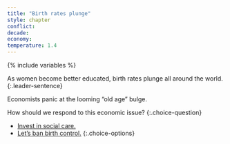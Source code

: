 ```yaml
---
title: "Birth rates plunge"
style: chapter
conflict: 
decade: 
economy: 
temperature: 1.4
---
```


{% include variables %}

As women become better educated, birth rates plunge all around the world. 
{:.leader-sentence}

Economists panic at the looming “old age” bulge.

How should we respond to this economic issue?
{:.choice-question}

- [Invest in social care.](chapter_invest-in-social-care.html)
- [Let’s ban birth control.](chapter_goodbye-reproductive-rights.html)
{:.choice-options}
